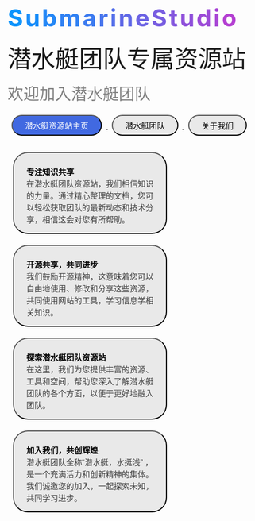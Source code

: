 <font color="#0C93FC" size="36" style="font-weight: bold;">S</font>
<font color="#188DF9" size="36" style="font-weight: bold;">u</font>
<font color="#2487F6" size="36" style="font-weight: bold;">b</font>
<font color="#3081F3" size="36" style="font-weight: bold;">m</font>
<font color="#3C7BF0" size="36" style="font-weight: bold;">a</font>
<font color="#4875ED" size="36" style="font-weight: bold;">r</font>
<font color="#546FEA" size="36" style="font-weight: bold;">i</font>
<font color="#6069E7" size="36" style="font-weight: bold;">n</font>
<font color="#6C63E4" size="36" style="font-weight: bold;">e</font>
<font color="#785DE1" size="36" style="font-weight: bold;">S</font>
<font color="#8457DE" size="36" style="font-weight: bold;">t</font>
<font color="#9051DB" size="36" style="font-weight: bold;">u</font>
<font color="#9C4BD8" size="36" style="font-weight: bold;">d</font>
<font color="#A845D5" size="36" style="font-weight: bold;">i</font>
<font color="#B43FD2" size="36" style="font-weight: bold;">o</font>
<p></p>

<font face="黑体" size=10>潜水艇团队专属资源站</font>  
<p></p>
<font face="黑体"  color="gray" size=6>欢迎加入潜水艇团队</font>


<p></p>
<a href="https://www.baidu.com" target="_blank">
    <button style="background-color: #4169E1; border-radius: 50px; color: white; padding: 7px 25px; text-align: center; text-decoration: none; display: inline-block; font-size: 16px; margin: 8px; cursor: pointer;">潜水艇资源站主页</button>
</a>

<a href="/home.md" target="_blank">
    <button style="background-color: #e9e9e9; border-radius: 50px; color: black; padding: 7px 25px; text-align: center; text-decoration: none; display: inline-block; font-size: 16px; margin: 8px; cursor: pointer;">潜水艇团队</button>
</a>

<a href="https://www.baidu.com" target="_blank">
    <button style="background-color: #e9e9e9; border-radius: 50px; color: black; padding: 7px 25px; text-align: center; text-decoration: none; display: inline-block; font-size: 16px; margin: 8px; cursor: pointer;">关于我们</button>
</a>
<p></p>


<button style="background-color: #e9e9e9; height: 165px; border-radius: 30px; color: black; padding: 25px 25px; text-align: left; text-decoration: none; display: inline-block; font-size: 16px; margin: 11px; cursor: pointer;">
    <b>专注知识共享</b> 
    <font color=#3f3f3f> 
        <br> 在潜水艇团队资源站，我们相信知识 <br> 的力量。通过精心整理的文档，您可 <br> 以轻松获取团队的最新动态和技术分 <br> 享，相信这会对您有所帮助。
    </font>

</button>

<button style="background-color: #e9e9e9; height: 165px; border-radius: 30px; color: black; padding: 25px 25px; text-align: left; text-decoration: none; display: inline-block; font-size: 16px; margin: 11px; cursor: pointer;">
    <b>开源共享，共同进步</b> 
    <font color=#3f3f3f> 
        <br> 我们鼓励开源精神，这意味着您可以 <br> 自由地使用、修改和分享这些资源， <br> 共同使用网站的工具，学习信息学相 <br> 关知识。
    </font>
</button>

<button style="background-color: #e9e9e9; height: 165px; border-radius: 30px; color: black; padding: 25px 25px; text-align: left; text-decoration: none; display: inline-block; font-size: 16px; margin: 11px; cursor: pointer;">
    <b>探索潜水艇团队资源站</b> 
    <font color=#3f3f3f> 
        <br> 在这里，我们为您提供丰富的资源、 <br> 工具和空间，帮助您深入了解潜水艇 <br> 团队的各个方面，以便于更好地融入 <br> 团队。
    </font>
</button>

<button style="background-color: #e9e9e9; height: 165px; border-radius: 30px; color: black; padding: 25px 25px; text-align: left; text-decoration: none; display: inline-block; font-size: 16px; margin: 11px; cursor: pointer;">
    <b>加入我们，共创辉煌</b> 
    <font color=#3f3f3f> 
        <br> 潜水艇团队全称“潜水艇，水挺浅” ， <br> 是一个充满活力和创新精神的集体。 <br> 我们诚邀您的加入，一起探索未知，<br> 共同学习进步。  
    </font>
</button>





